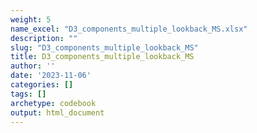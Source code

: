 ```yaml
---
weight: 5
name_excel: "D3_components_multiple_lookback_MS.xlsx"
description: ""
slug: "D3_components_multiple_lookback_MS"
title: D3_components_multiple_lookback_MS
author: ''
date: '2023-11-06'
categories: []
tags: []
archetype: codebook
output: html_document
---
```


<div class="tabcontent"></div>
